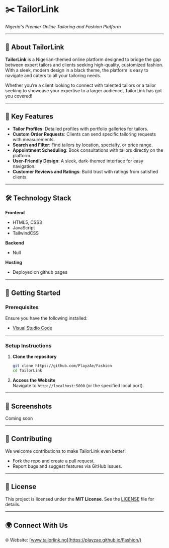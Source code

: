 # ✂️ **TailorLink**  
_Nigeria's Premier Online Tailoring and Fashion Platform_

---

## 🌟 **About TailorLink**

**TailorLink** is a Nigerian-themed online platform designed to bridge the gap between expert tailors and clients seeking high-quality, customized fashion. With a sleek, modern design in a black theme, the platform is easy to navigate and caters to all your tailoring needs.

Whether you’re a client looking to connect with talented tailors or a tailor seeking to showcase your expertise to a larger audience, TailorLink has got you covered!

---

## 🎨 **Key Features**

- **Tailor Profiles**: Detailed profiles with portfolio galleries for tailors.
- **Custom Order Requests**: Clients can send specific tailoring requests with measurements.
- **Search and Filter**: Find tailors by location, specialty, or price range.
- **Appointment Scheduling**: Book consultations with tailors directly on the platform.
- **User-Friendly Design**: A sleek, dark-themed interface for easy navigation.
- **Customer Reviews and Ratings**: Build trust with ratings from satisfied clients.

---

## 🛠️ **Technology Stack**

**Frontend**  
- HTML5, CSS3  
- JavaScript  
- TailwindCSS 

**Backend**  
- Null

**Hosting**  
- Deployed on github pages

---

## 🚀 **Getting Started**

### **Prerequisites**  
Ensure you have the following installed:  
- [Visual Studio Code](https://code.visualstudio.com/)

---

### **Setup Instructions**

1. **Clone the repository**  
   ```bash
   git clone https://github.com/PlayzAe/Fashion
   cd TailorLink
   ```


2. **Access the Website**  
   Navigate to `http://localhost:5000` (or the specified local port).

---


## 📸 **Screenshots**

Coming soon

---

## 🤝 **Contributing**

We welcome contributions to make TailorLink even better!  
- Fork the repo and create a pull request.  
- Report bugs and suggest features via GitHub Issues.

---

## 📝 **License**

This project is licensed under the **MIT License**. See the [LICENSE](LICENSE) file for details.

---

## 🌍 **Connect With Us**

🌐 Website: [www.tailorlink.ng](https://playzae.github.io/Fashion/)  
```


